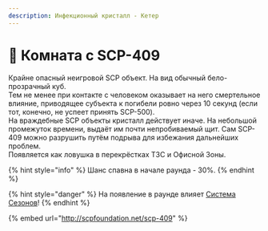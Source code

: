 ```yaml
---
description: Инфекционный кристалл - Кетер
---
```


# 🧊 Комната с SCP-409

Крайне опасный неигровой SCP объект. На вид обычный бело-прозрачный куб.\
Тем не менее при контакте с человеком оказывает на него смертельное влияние, приводящее субъекта к погибели ровно через 10 секунд (если тот, конечно, не успеет принять SCP-500).\
На враждебные SCP объекты кристалл действует иначе. На небольшой промежуток времени, выдаёт им почти непробиваемый щит. Сам SCP-409 можно разрушить путём подрыва для избежания дальнейших проблем.\
Появляется как ловушка в перекрёстках ТЗС и Офисной Зоны.

{% hint style="info" %}
Шанс спавна в начале раунда - 30%.
{% endhint %}

{% hint style="danger" %}
На появление в раунде влияет [Система Сезонов](../server-systems/seasons-system.md)!
{% endhint %}

{% embed url="http://scpfoundation.net/scp-409" %}

